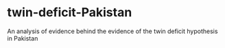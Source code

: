 # twin-deficit-Pakistan
An analysis of evidence behind the evidence of the twin deficit hypothesis in Pakistan
